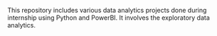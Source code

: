 This repository includes various data analytics projects done during internship using Python and PowerBI. It involves the exploratory data analytics.
